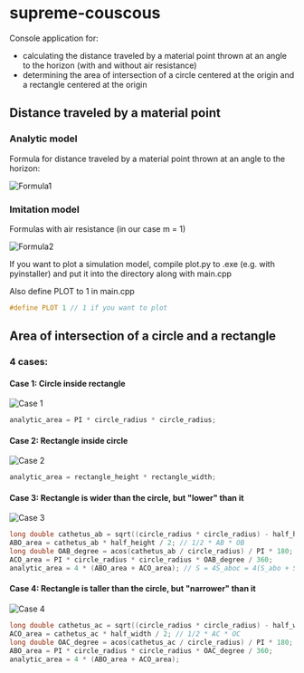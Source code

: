 # supreme-couscous
Console application for:
- calculating the distance traveled by a material point thrown at an angle to the horizon (with and without air resistance)
- determining the area of intersection of a circle centered at the origin and a rectangle centered at the origin
## Distance traveled by a material point
### Analytic model
Formula for distance traveled by a material point thrown at an angle to the horizon: 

![Formula1](https://sun9-15.userapi.com/impg/p6ZEYz0uNbNbRB06P6mgexWdjSqB7JPQDK2Caw/YqkPXep6pDM.jpg?size=135x53&quality=96&sign=a39ad5c2e861437fd8630cf65456d1c2&type=album "Analytic model formula")
### Imitation model
Formulas with air resistance (in our case m = 1)

![Formula2](https://sun9-62.userapi.com/impg/sEJLcI1uA_UaSZeNXnIQhw1sPzparCpjOcqqNg/3JZJCqEJ6IY.jpg?size=677x365&quality=96&sign=915d73eef0e64ad7cc2614645a503267&type=album "Imitation model formula")

If you want to plot a simulation model, compile plot.py to .exe (e.g. with pyinstaller) and put it into the directory along with main.cpp

Also define PLOT to 1 in main.cpp
```cpp
#define PLOT 1 // 1 if you want to plot
```

## Area of intersection of a circle and a rectangle
### 4 cases:
#### Case 1: Circle inside rectangle

![Case 1](https://sun9-61.userapi.com/impg/R11cKVRuI5ZAmAIaFRikU4If7XbtQ-6vZRHNZw/Hg8ZTblGXXc.jpg?size=317x383&quality=96&sign=28ddf718f69330c06d84aaa8ca64d36e&type=album "Case 1")
```cpp
analytic_area = PI * circle_radius * circle_radius;
```
#### Case 2: Rectangle inside circle

![Case 2](https://sun9-33.userapi.com/impg/49wjBd6v1LrpmhP8MVlTntP8Ge8EBoGdEwA17g/dVAuiTou9HA.jpg?size=382x426&quality=96&sign=e1608bc8ec5d2ca66e2016b0feda3a00&type=album "Case 2")
```cpp
analytic_area = rectangle_height * rectangle_width;
```
#### Case 3: Rectangle is wider than the circle, but **"lower"** than it

![Case 3](https://sun9-27.userapi.com/impg/0peCv7crmYeHDjqMYFn11S29xeg49BjoNqx4GA/WwbmjkTtsCg.jpg?size=499x364&quality=96&sign=76dbec62d058190eec6048b621164f2f&type=album "Case 3")
```cpp
long double cathetus_ab = sqrt((circle_radius * circle_radius) - half_height * half_height); // AB = sqrt(AO^2 - OB^2)
ABO_area = cathetus_ab * half_height / 2; // 1/2 * AB * OB
long double OAB_degree = acos(cathetus_ab / circle_radius) / PI * 180;
ACO_area = PI * circle_radius * circle_radius * OAB_degree / 360;
analytic_area = 4 * (ABO_area + ACO_area); // S = 4S_aboc = 4(S_abo + S_aoc)
```
#### Case 4: Rectangle is taller than the circle, but **"narrower"** than it

![Case 4](https://sun9-12.userapi.com/impg/k1mrZeOs9HdMUTX_IDk2pqVgdLQxp7ugH_fC7w/yC44Qy5RLFQ.jpg?size=325x442&quality=96&sign=997a3bbac96afa95ef1eaac4f4e17158&type=album "Case 4")
```cpp
long double cathetus_ac = sqrt((circle_radius * circle_radius) - half_width * half_width/ 2);
ACO_area = cathetus_ac * half_width / 2; // 1/2 * AC * OC
long double OAC_degree = acos(cathetus_ac / circle_radius) / PI * 180;
ABO_area = PI * circle_radius * circle_radius * OAC_degree / 360;
analytic_area = 4 * (ABO_area + ACO_area);
```
